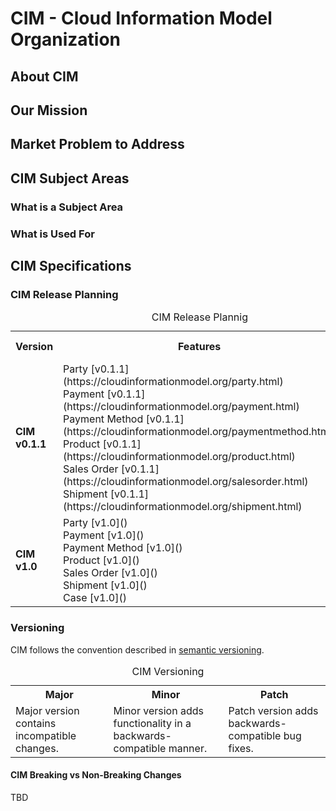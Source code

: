 # CIM - Cloud Information Model Organization

## About CIM

## Our Mission

## Market Problem to Address

## CIM Subject Areas
### What is a Subject Area
### What is Used For

## CIM Specifications
### CIM Release Planning

<table>
  <caption>CIM Release Plannig</caption>
  <tbody>
    <tr>
	    <th><strong>Version</strong></th>
	    <th><strong>Features</strong></th>
        <th><strong>Release Date</strong></th>
    </tr>
    <tr>
	    <td><strong>CIM v0.1.1</strong></td>
	    <td>Party [v0.1.1](https://cloudinformationmodel.org/party.html)</br>
            Payment [v0.1.1](https://cloudinformationmodel.org/payment.html)</br>
            Payment Method [v0.1.1](https://cloudinformationmodel.org/paymentmethod.html)</br>
            Product [v0.1.1](https://cloudinformationmodel.org/product.html)</br>
            Sales Order [v0.1.1](https://cloudinformationmodel.org/salesorder.html)</br>
            Shipment [v0.1.1](https://cloudinformationmodel.org/shipment.html)</br>
        </td>
        <td>23-Feb-2020</td>
    </tr>
        <tr>
	    <td><strong>CIM v1.0</strong></td>
	    <td>Party [v1.0]()</br>
            Payment [v1.0]()</br>
            Payment Method [v1.0]()</br>
            Product [v1.0]()</br>
            Sales Order [v1.0]()</br>
            Shipment [v1.0]()</br>
            Case [v1.0]()</br>
        </td>
        <td>TBC</td>
    </tr>
  </tbody>
</table>

### Versioning
CIM follows the convention described in [semantic versioning](https://semver.org/).

<table>
  <caption>CIM Versioning</caption>
  <tbody>
    <tr>
	    <th><strong>Major</strong></th>
	    <th><strong>Minor</strong></th>
        <th><strong>Patch</strong></th>
    </tr>
    <tr>
	    <td>Major version contains incompatible changes.</td>
	    <td>Minor version adds functionality in a backwards-compatible manner.</td>
        <td>Patch version adds backwards-compatible bug fixes.</td>
    </tr>
  </tbody>
</table>

#### CIM Breaking vs Non-Breaking Changes
TBD